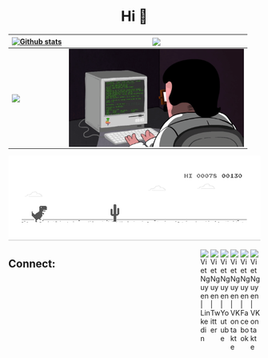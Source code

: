 <h1 align="center">Hi 👋</h1>

| <a href="https://github.com/viet-z00" target="_parent"><img align="center" src="https://github-readme-stats.vercel.app/api?username=viet-z00&show_icons=true&theme=vue-dark&hide_border=true&count_private=true" alt="Github stats" /></a> | <a href="https://github.com/viet-z00" target="_blank"><img align="center" src="https://github-readme-stats.vercel.app/api/top-langs/?username=viet-z00&layout=compact&theme=vue-dark&hide_border=true" /></a> |
| --- | --- |
| <a href="https://github.com/viet-z00" target="_blank"><img align="center" src="https://github-readme-streak-stats.herokuapp.com/?user=viet-z00&theme=vue-dark&hide_border=true&count_private=true" /></a> |<a href="https://github.com/viet-z00" target="_blank"><img align="center" alt="Coding" width="350px" src="https://github.com/viet-z00/viet-z00/blob/1f965a9c5c4816d71c409c85888ac4ba28bdc734/programming.gif" style="vertical-align:middle;margin:0px 0px"></a> |

[![](dino.gif)](https://github.com/viet-z00)

<a href="#" target="_blank">
  <img align="right" alt="Viet Nguyen | VKontakte" width="20px" src="https://upload.wikimedia.org/wikipedia/commons/thumb/e/e7/Instagram_logo_2016.svg/768px-Instagram_logo_2016.svg.png" /></a>
  
<a href="#" target="_blank">
  <img align="right" alt="Viet Nguyen | Facebook" width="20px" src="https://cdn.worldvectorlogo.com/logos/facebook-3-3.svg" /></a>
  
<a href="#" target="_blank">
  <img align="right" alt="Viet Nguyen | VKontakte" width="20px" src="https://upload.wikimedia.org/wikipedia/commons/2/21/VK.com-logo.svg" /></a>
  
<a href="#" target="_blank">
  <img align="right" alt="Viet Nguyen | Youtube" width="20px" src="https://upload.wikimedia.org/wikipedia/commons/thumb/a/a0/YouTube_social_red_circle_%282017%29.svg/480px-YouTube_social_red_circle_%282017%29.svg.png" /></a>
  
 <a href="#" target="_blank">
  <img align="right" alt="Viet Nguyen | Twitter" width="20px" src="https://upload.wikimedia.org/wikipedia/ru/thumb/9/9f/Twitter_bird_logo_2012.svg/296px-Twitter_bird_logo_2012.svg.png" /></a>
  
 <a href="#" target="_blank">
  <img align="right" alt="Viet Nguyen | Linkedin" width="20px" src="https://upload.wikimedia.org/wikipedia/commons/thumb/c/c9/Linkedin.svg/1200px-Linkedin.svg.png" /></a>
  
## Connect:
